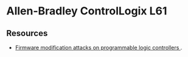 # Allen-Bradley ControlLogix L61

## Resources
 * [Firmware modification attacks on programmable logic controllers ](http://www.sciencedirect.com/science/article/pii/S1874548213000231).
